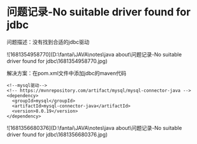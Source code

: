 # 问题记录-No suitable driver found for jdbc

问题描述：没有找到合适的jdbc驱动

![1681354958770](D:\fantai\JAVA\notes\java about\问题记录-No suitable driver found for jdbc\1681354958770.jpg)

解决方案：在pom.xml文件中添加jdbc的maven代码

```
<!--mysql驱动-->
<!-- https://mvnrepository.com/artifact/mysql/mysql-connector-java -->
<dependency>
  <groupId>mysql</groupId>
  <artifactId>mysql-connector-java</artifactId>
  <version>8.0.19</version>
</dependency>
```

![1681356680376](D:\fantai\JAVA\notes\java about\问题记录-No suitable driver found for jdbc\1681356680376.jpg)